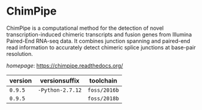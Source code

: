# ChimPipe

ChimPipe is a computational method for the detection of novel transcription-induced  chimeric transcripts and fusion genes from Illumina Paired-End RNA-seq data. It combines junction  spanning and paired-end read information to accurately detect chimeric splice junctions at base-pair  resolution.

*homepage*: <https://chimpipe.readthedocs.org/>

version | versionsuffix | toolchain
--------|---------------|----------
``0.9.5`` | ``-Python-2.7.12`` | ``foss/2016b``
``0.9.5`` |  | ``foss/2018b``
